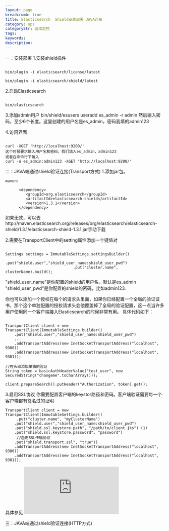 ```yaml
---
layout: page
breadcrumb: true
title: Elasticsearch  Shield安装部署 JAVA连接
category: ops
categoryStr: 运维监控
tags: 
keywords: 
description: 
---
```



一：安装部署
1.安装shield插件

```

bin/plugin -i elasticsearch/license/latest

bin/plugin -i elasticsearch/shield/latest

```

2.启动Elasticsearch

```

bin/elasticsearch

```

3.添加admin用户
bin/shield/esusers useradd es_admin -r admin
然后输入密码，至少6个长度。这里创建的用户名是es_admin，密码我填的admin123

4.访问界面

```

curl -XGET 'http://localhost:9200/'
这个时候要求输入用户名和密码，我们填入es_admin，admin123
或者在命令行下输入
curl -u es_admin:admin123 -XGET 'http://localhost:9200/'

```

二：JAVA端通过shield验证连接(Transport方式)
1.添加jar包。

```
maven:

      <dependency>
         <groupId>org.elasticsearch</groupId>
         <artifactId>elasticsearch-shield</artifactId>
         <version>1.3.1</version>
      </dependency>
```

如果无效，可以去http://maven.elasticsearch.org/releases/org/elasticsearch/elasticsearch-shield/1.3.1/elasticsearch-shield-1.3.1.jar手动下载

2.需要在TransportClient中的setting属性添加一个键值对

```

Settings settings = ImmutableSettings.settingsBuilder()
                              .put("shield.user","shield_user_name:shield_user_pwd")
                              .put("cluster.name", clusterName).build();

```

"shield_user_name"是你配置的shield的用户名，默认是es_admin
"shield_user_pwd"是你配置的shield的密码，比如admin123.

你也可以添加一个授权在每个的请求头里面，如果你已经配置一个全局的验证证书，那个这个单独配置的授权请求头会他覆盖掉了全局的验证配置，这一点当许多用户使用同一个客户端接入Elasticsearch的时候非常有用。
具体代码如下：

```

TransportClient client = new TransportClient(ImmutableSettings.builder()
    .put("shield.user","shield_user_name:shield_user_pwd")
    ...
    .addTransportAddress(new InetSocketTransportAddress("localhost", 9300))
    .addTransportAddress(new InetSocketTransportAddress("localhost", 9301));

//在头部添加单独的验证
String token = basicAuthHeaderValue("test_user", new SecuredString("changeme".toCharArray()));

client.prepareSearch().putHeader("Authorization", token).get();

```

3.启用SSL协议
你需要配置客户端的keystor路径和密码。客户端验证需要每一个客户端都有签名过的证明

```
TransportClient client = new TransportClient(ImmutableSettings.builder()
     .put("cluster.name", "myClusterName")
    .put("shield.user","shield_user_name:shield_user_pwd")
    .put("shield.ssl.keystore.path", "/path/to/client.jks") (1)
    .put("shield.ssl.keystore.password", "password")
     //启用SSL传输协议
    .put("shield.transport.ssl", "true"))
    .addTransportAddress(new InetSocketTransportAddress("localhost", 9300))
    .addTransportAddress(new InetSocketTransportAddress("localhost", 9301));

```

具体参见
![具体参见](https://www.elastic.co/guide/en/shield/current/_using_elasticsearch_java_clients_with_shield.html#disabling-client-auth)

三：JAVA端通过shield验证连接(HTTP方式)




